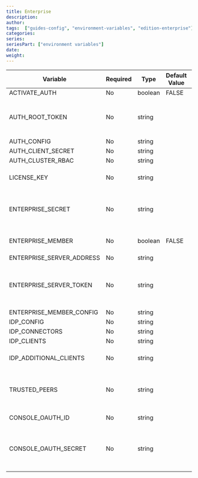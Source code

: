 ```yaml
---
title: Enterprise
description: 
author:
tags:  ["guides-config", "environment-variables", "edition-enterprise"]
categories:
series: 
seriesPart: ["environment variables"]
date:
weight: 
---
```



| Variable | Required | Type | Default Value | Description |
|---|---|---|---|---|
| ACTIVATE_AUTH | No | boolean | FALSE |  |
| AUTH_ROOT_TOKEN | No | string |  | The name of the secret used to pass the `rootToken` value via an existing Kubernetes secret. |
| AUTH_CONFIG | No | string |  |  |
| AUTH_CLIENT_SECRET | No | string |  |  |
| AUTH_CLUSTER_RBAC | No | string |  |  |
| LICENSE_KEY | No | string |  | The license key required to use enterprise Pachyderm. |
| ENTERPRISE_SECRET | No | string |  | The name of the secret used to pass the enterprise secret value via an existing Kubernetes secret. |
| ENTERPRISE_MEMBER | No | boolean | FALSE | The flag for whether or not a user has enterprise Pachyderm. |
| ENTERPRISE_SERVER_ADDRESS | No | string |  |  |
| ENTERPRISE_SERVER_TOKEN | No | string |  | The name of the secret used to pass the `enterpriseServerToken` value via an existing Kubernetes secret. |
| ENTERPRISE_MEMBER_CONFIG | No | string |  |  |
| IDP_CONFIG | No | string |  |  |
| IDP_CONNECTORS | No | string |  |  |
| IDP_CLIENTS | No | string |  |  |
| IDP_ADDITIONAL_CLIENTS | No | string |  | The list of clients for the cluster to recognize. |
| TRUSTED_PEERS | No | string |  | The list of identity services to recognize additional OIDC clients as trusted peers of pachd. |
| CONSOLE_OAUTH_ID | No | string |  | The Oauth ID for console. |
| CONSOLE_OAUTH_SECRET | No | string |  | The name of the secret used to pass the `OAUTH_CLIENT_SECRET` value via an existing Kubenetes secret. |